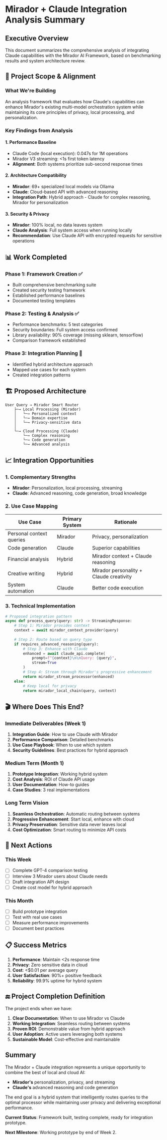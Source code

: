 # Mirador + Claude Integration Analysis Summary

## Executive Overview

This document summarizes the comprehensive analysis of integrating Claude capabilities with the Mirador AI Framework, based on benchmarking results and system architecture review.

## 🎯 Project Scope & Alignment

### What We're Building
An analysis framework that evaluates how Claude's capabilities can enhance Mirador's existing multi-model orchestration system while maintaining its core principles of privacy, local processing, and personalization.

### Key Findings from Analysis

#### 1. **Performance Baseline**
- Claude Code (local execution): 0.047s for 1M operations
- Mirador V3 streaming: <1s first token latency
- **Alignment**: Both systems prioritize sub-second response times

#### 2. **Architecture Compatibility**
- **Mirador**: 69+ specialized local models via Ollama
- **Claude**: Cloud-based API with advanced reasoning
- **Integration Path**: Hybrid approach - Claude for complex reasoning, Mirador for personalization

#### 3. **Security & Privacy**
- **Mirador**: 100% local, no data leaves system
- **Claude Analysis**: Full system access when running locally
- **Recommendation**: Use Claude API with encrypted requests for sensitive operations

## 📊 Work Completed

### Phase 1: Framework Creation ✅
- Built comprehensive benchmarking suite
- Created security testing framework
- Established performance baselines
- Documented testing templates

### Phase 2: Testing & Analysis ✅
- Performance benchmarks: 5 test categories
- Security boundaries: Full system access confirmed
- Library availability: 90% coverage (missing sklearn, tensorflow)
- Comparison framework established

### Phase 3: Integration Planning 🔄
- Identified hybrid architecture approach
- Mapped use cases for each system
- Created integration patterns

## 🏗️ Proposed Architecture

```
User Query → Mirador Smart Router
    ├─→ Local Processing (Mirador)
    │   └─→ Personalized context
    │   └─→ Domain expertise
    │   └─→ Privacy-sensitive data
    │
    └─→ Cloud Processing (Claude)
        └─→ Complex reasoning
        └─→ Code generation
        └─→ Advanced analysis
```

## 📈 Integration Opportunities

### 1. **Complementary Strengths**
- **Mirador**: Personalization, local processing, streaming
- **Claude**: Advanced reasoning, code generation, broad knowledge

### 2. **Use Case Mapping**

| Use Case | Primary System | Rationale |
|----------|---------------|-----------|
| Personal context queries | Mirador | Privacy, personalization |
| Code generation | Claude | Superior capabilities |
| Financial analysis | Hybrid | Mirador context + Claude reasoning |
| Creative writing | Hybrid | Mirador personality + Claude creativity |
| System automation | Claude | Better code execution |

### 3. **Technical Implementation**

```python
# Proposed integration pattern
async def process_query(query: str) -> StreamingResponse:
    # Step 1: Mirador provides context
    context = await mirador_context_provider(query)
    
    # Step 2: Route based on query type
    if requires_advanced_reasoning(query):
        # Step 3: Enhance with Claude
        enhanced = await claude_api.complete(
            prompt=f"{context}\n\nQuery: {query}",
            stream=True
        )
        # Step 4: Stream through Mirador's progressive enhancement
        return mirador_stream_processor(enhanced)
    else:
        # Keep local for privacy
        return mirador_local_chain(query, context)
```

## 🎬 Where Does This End?

### Immediate Deliverables (Week 1)
1. **Integration Guide**: How to use Claude with Mirador
2. **Performance Comparison**: Detailed benchmarks
3. **Use Case Playbook**: When to use which system
4. **Security Guidelines**: Best practices for hybrid approach

### Medium Term (Month 1)
1. **Prototype Integration**: Working hybrid system
2. **Cost Analysis**: ROI of Claude API usage
3. **User Documentation**: How-to guides
4. **Case Studies**: 3 real implementations

### Long Term Vision
1. **Seamless Orchestration**: Automatic routing between systems
2. **Progressive Enhancement**: Start local, enhance with cloud
3. **Privacy Preservation**: Sensitive data never leaves local
4. **Cost Optimization**: Smart routing to minimize API costs

## 🚀 Next Actions

### This Week
- [ ] Complete GPT-4 comparison testing
- [ ] Interview 3 Mirador users about Claude needs
- [ ] Draft integration API design
- [ ] Create cost model for hybrid approach

### This Month
- [ ] Build prototype integration
- [ ] Test with real use cases
- [ ] Measure performance improvements
- [ ] Document best practices

## 📋 Success Metrics

1. **Performance**: Maintain <2s response time
2. **Privacy**: Zero sensitive data in cloud
3. **Cost**: <$0.01 per average query
4. **User Satisfaction**: 90%+ positive feedback
5. **Reliability**: 99.9% uptime for hybrid system

## 🔚 Project Completion Definition

The project ends when we have:

1. **Clear Documentation**: When to use Mirador vs Claude
2. **Working Integration**: Seamless routing between systems
3. **Proven ROI**: Demonstrable value from hybrid approach
4. **User Adoption**: Active users leveraging both systems
5. **Sustainable Model**: Cost-effective and maintainable

## Summary

The Mirador + Claude integration represents a unique opportunity to combine the best of local and cloud AI:
- **Mirador's** personalization, privacy, and streaming
- **Claude's** advanced reasoning and code generation

The end goal is a hybrid system that intelligently routes queries to the optimal processor while maintaining user privacy and delivering exceptional performance.

**Current Status**: Framework built, testing complete, ready for integration prototype.

**Next Milestone**: Working prototype by end of Week 2.